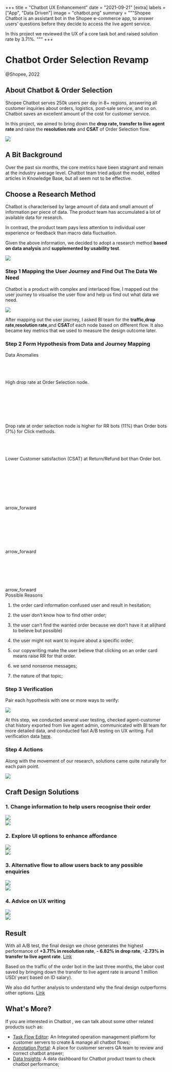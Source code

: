 +++
title = "Chatbot UX Enhancement"
date = "2021-09-21"
[extra]
labels = ["App", "Data Driven"]
image = "chatbot.png"
summary = """Shopee Chatbot is an assistant bot in the Shopee e-commerce app, to answer users’ questions before they decide to access the live agent service.

In this project we reviewed the UX of a core task bot and raised solution rate by 3.71%.
"""
+++

# Chatbot Order Selection Revamp

<p class="time">@Shopee, 2022</p>

<span class="intro">
<span class="bg">

## About Chatbot & Order Selection

Shopee Chatbot serves 250k users per day in 8+ regions, answering all customer inquiries about orders, logistics, post-sale service, and so on. Chatbot saves an excellent amount of the cost for customer service.

In this project, we aimed to bring down the **drop rate, transfer to live agent rate** and raise the **resolution rate** and **CSAT** of Order Selection flow.

</span>
<span class="gif">
<img src="https://user-images.githubusercontent.com/52693877/239734548-dffdf14a-ac4d-4c71-81fd-e8af744cb58f.png">
</span>
</span>

## A Bit Background

Over the past six months, the core metrics have been stagnant and remain at the industry average level. Chatbot team tried adjust the model, edited articles in Knowledge Base, but all seem not to be effective. 

## Choose a Research Method

Chatbot is characterised by large amount of data and small amount of information per piece of data. The product team has accumulated a lot of available data for research.

In contrast, the product team pays less attention to individual user experience or feedback than macro data fluctuation.

Given the above information, we decided to adopt a research method **based on data analysis** and **supplemented by usability test**.

<img src="https://user-images.githubusercontent.com/52693877/239734944-4c5707db-aa75-4c54-ad46-092d424a604e.svg" >


### Step 1 Mapping the User Journey and Find Out The Data We Need

Chatbot is a product with complex and interlaced flow, I mapped out the user journey to visualise the user flow and help us find out what data we need.

<img src="https://user-images.githubusercontent.com/52693877/239735221-206fa1dd-e344-4210-ac4d-669f37e82930.png" >


After mapping out the user journey, I asked BI team for the **traffic**,**drop rate**,**resolution rate**,and **CSAT**of each node based on different flow. It also became key metrics that we used to measure the design outcome later.

### Step 2 Form Hypothesis from Data and Journey Mapping

<div class="arrow">
  <div class="key">
    <div class="inline-title">Data Anomalies</div>
    <br/><br/><br/><br/>
    <div>High drop rate at Order Selection node.</div>
    <br/><br/><br/><br/><br/><br/><br/>
    <div>Drop rate at order selection node is higher for RR bots (11%) than Order bots (7%) for Click methods.</div>
    <br/><br/><br/><br/>
    <div>Lower Customer satisfaction (CSAT) at Return/Refund bot than Order bot.</div>  
  </div>
  <div class="symbol">
    <br/><br/><br/><br/><br/><br/><br/><br/><div><span class="material-symbols-outlined arrow-color">arrow_forward</span></div><br/><br/><br/><br/>
    <br/><br/><br/><div><span class="material-symbols-outlined arrow-color">arrow_forward</span></div><br/><br/><br/><br/><br/><br/>
    <div><span class="material-symbols-outlined arrow-color">arrow_forward</span></div>
  </div>
  <div class="value">
    <div class="inline-title">Possible Reasons</div>
    <div class="group-p">

1. the order card information confused user and result in hesitation;
2. the user don’t know how to find other order;
3. the user can’t find the wanted order because we don’t have it at all(hard to believe but possible)

    </div>
    <div class="group-p"><ol start="4">

4. the user might not want to inquire about a specific order;
5. our copywriting make the user believe that clicking on an order card means raise RR for that order.

    </ol></div>
    <div class="group-p"><ol start="6">

6. we send nonsense messages;
7. the nature of that topic;

    </ol></div>
  </div>
</div>


### Step 3 Verification

Pair each hypothesis with one or more ways to verify:

<img src="https://user-images.githubusercontent.com/52693877/240283369-fde503ac-ddf3-4574-bdac-b74f82359a2e.png" >

At this step, we conducted several user testing, checked agent-customer chat history exported from live agent admin, communicated with BI team for more detailed data, and conducted fast A/B testing on UX writing. 
Full verification data <link>[here](https://docs.google.com/spreadsheets/d/1U6D6JAdLe83aEqkONwu0Fh34PJGa0EcLX161wne69-c/edit#gid=0)</link>.

### Step 4 Actions

Along with the movement of our research, solutions came quite naturally for each pain point. 

<img src="https://user-images.githubusercontent.com/52693877/240284485-44652a07-2131-4444-b682-c05a4cc6050a.png" >

## Craft Design Solutions

### 1. Change information to help users recognise their order

<div class="pic">
<div><img src="https://user-images.githubusercontent.com/52693877/240286571-9a204b76-fdff-48f9-ba5d-c095be37c6d6.png" ></div>
<div><img src="https://user-images.githubusercontent.com/52693877/240286588-76efbace-fe2b-41ba-8715-7159e350939a.png" ></div>
</div>

### 2. Explore UI options to enhance affordance

<div class="pic">
<div><img src="https://user-images.githubusercontent.com/52693877/240286602-cbfcb29c-990e-4a4d-9d9c-a04cbed33d75.png" ></div>
<div><img src="https://user-images.githubusercontent.com/52693877/240286610-25c23ceb-ea3d-448c-a029-a055cdc4b56c.png" ></div>
</div>

### 3. Alternative flow to  allow users back to any possible enquiries  

<div class="pic">
<div><img src="https://user-images.githubusercontent.com/52693877/240286627-5d36d83b-ed35-474f-9d7f-425d1edc1ca5.png" ></div>
<div><img src="https://user-images.githubusercontent.com/52693877/240286631-66c01b3f-2cd2-4761-935b-2628f8321d25.png" ></div>
</div>

### 4. Advice on UX writing

<div class="pic">
<div><img src="https://user-images.githubusercontent.com/52693877/240286636-d3701d9c-af46-47de-9b13-70d0c857f7f2.png" ></div>
<div><img src="https://user-images.githubusercontent.com/52693877/240286642-b1e23dd7-80b8-49cb-8874-4d5ac2194011.png" ></div>
</div>

## Result

With all A/B test, the final design we chose generates the highest performance of **+3.71% in resolution rate**, **- 6.82% in drop rate**, **-2.73% in transfer to live agent rate**. [Link](https://docs.google.com/spreadsheets/d/1d4jLm2_o1jYWMGqTmbin11taxrZAmwDhVp9AEtZ5iZA/edit?usp=sharing)

Based on the traffic of the order bot in the last three months, the labor cost saved by bringing down the transfer to live agent rate is around 1 million USD/ year( based on ID salary). 

We also did further analysis to understand why the final design outperforms other options. [Link](https://docs.google.com/spreadsheets/d/1tf_NF1O4DfNZGtwqaw7cVimGoKrvABNALraCJcx3naM/edit?usp=sharing)



## What's More?

If you are interested in Chatbot , we can talk about some other related products such as:

* [Task Flow Editor](https://www.figma.com/file/mUepWRHQ9tlug2wKUM5zfu/Chatflow-Editor-(Latest)?type=design&node-id=12%3A24&t=kjMq6i1wk9hx8bsT-1):  An Integrated operation management platform for customer servers to create & manage all chatbot flows;
* [Annotation Portal](https://www.figma.com/file/kCkkutGnQ5IeAzUKoz6lDS/Data-Annotation?type=design&node-id=5873%3A76560&t=3FYl9aMma3CruBNC-1): A place for customer servers QA team to review and correct chatbot answer;
* [Data Insights](https://www.figma.com/file/SE0o4qIS19JAcIRChtILEm/Insights-Data-Portal---Past?type=design&node-id=1822%3A11838&t=w5trwwxOoqSMIFiH-1): A data dashboard for Chatbot product team to check chatbot performance;


